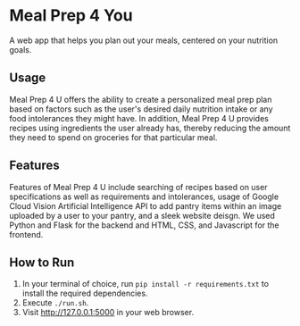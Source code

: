 # Meal Prep 4 You

A web app that helps you plan out your meals, centered on your nutrition goals.

## Usage
Meal Prep 4 U offers the ability to create a personalized meal prep plan based on factors such as the user's desired daily nutrition intake or any food intolerances they might have. In addition, Meal Prep 4 U provides recipes using ingredients the user already has, thereby reducing the amount they need to spend on groceries for that particular meal.

## Features
Features of Meal Prep 4 U include searching of recipes based on user specifications as well as requirements and intolerances, usage of Google Cloud Vision Artificial Intelligence API to add pantry items within an image uploaded by a user to your pantry, and a sleek website deisgn. We used Python and Flask for the backend and HTML, CSS, and Javascript for the frontend.

## How to Run
1. In your terminal of choice, run `pip install -r requirements.txt` to install the required dependencies.
2. Execute `./run.sh`.
3. Visit http://127.0.0.1:5000 in your web browser.
